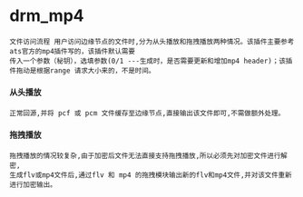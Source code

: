 # drm_mp4
    文件访问流程 用户访问边缘节点的文件时,分为从头播放和拖拽播放两种情况。该插件主要参考ats官方的mp4插件写的，该插件默认需要
    传入一个参数（秘钥），选填参数(0/1 ---生成时，是否需要更新和增加mp4 header)；该插件拖动是根据range 请求大小来的，不是时间。

#### 从头播放
    正常回源,并将 pcf 或 pcm 文件缓存至边缘节点,直接输出该文件即可,不需做额外处理。 

#### 拖拽播放
    拖拽播放的情况较复杂,由于加密后文件无法直接支持拖拽播放,所以必须先对加密文件进行解密,
    生成flv或mp4文件后,通过flv 和 mp4 的拖拽模块输出新的flv和mp4文件,并对该文件重新进行加密输出。
    

